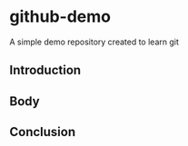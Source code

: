 # github-demo
A simple demo repository created to learn git

## Introduction

## Body

## Conclusion
